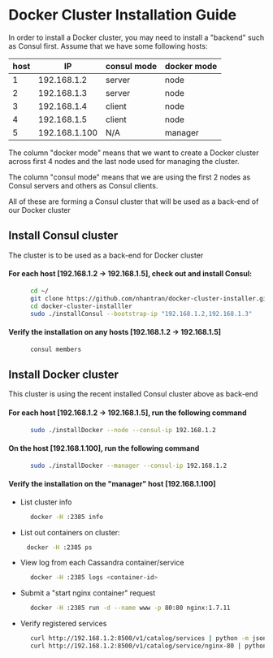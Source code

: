 # Docker Cluster Installation Guide
In order to install a Docker cluster, you may need to install a "backend" such as Consul first.
Assume that we have some following hosts:

host | IP | consul mode | docker mode
-----|----|-------------|------------
1 | 192.168.1.2   | server | node
2 | 192.168.1.3   | server | node
3 | 192.168.1.4   | client | node
4 | 192.168.1.5   | client | node
5 | 192.168.1.100 | N/A    | manager

The column "docker mode" means that we want to create a Docker cluster across first 4 nodes and the last node used for managing the cluster.

The column "consul mode" means that we are using the first 2 nodes as Consul servers and others as Consul clients.

All of these are forming a Consul cluster that will be used as a back-end of our Docker cluster

## Install Consul cluster
The cluster is to be used as a back-end for Docker cluster

#### For each host [192.168.1.2 -> 192.168.1.5], check out and install Consul:
```bash
      cd ~/
      git clone https://github.com/nhantran/docker-cluster-installer.git
      cd docker-cluster-installler
      sudo ./installConsul --bootstrap-ip "192.168.1.2,192.168.1.3"
```
#### Verify the installation on any hosts [192.168.1.2 -> 192.168.1.5]
```bash
      consul members
```
## Install Docker cluster
This cluster is using the recent installed Consul cluster above as back-end

#### For each host [192.168.1.2 -> 192.168.1.5], run the following command
```bash
      sudo ./installDocker --node --consul-ip 192.168.1.2
```
#### On the host [192.168.1.100], run the following command
```bash
      sudo ./installDocker --manager --consul-ip 192.168.1.2
```
#### Verify the installation on the "manager" host [192.168.1.100]
* List cluster info
```bash
      docker -H :2385 info
```
* List out containers on cluster:
```bash
     docker -H :2385 ps
```
* View log from each Cassandra container/service
```bash
      docker -H :2385 logs <container-id>
```
* Submit a "start nginx container" request
```bash
      docker -H :2385 run -d --name www -p 80:80 nginx:1.7.11
```
* Verify registered services
```bash
      curl http://192.168.1.2:8500/v1/catalog/services | python -m json.tool
      curl http://192.168.1.2:8500/v1/catalog/service/nginx-80 | python -m json.tool
```
